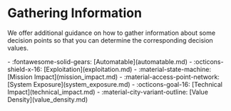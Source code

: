 # Gathering Information

We offer additional guidance on how to gather information about some decision points so that you can determine the corresponding decision values.

<div class="grid cards" markdown>
- :fontawesome-solid-gears: [Automatable](automatable.md)
- :octicons-shield-x-16: [Exploitation](exploitation.md)
- :material-state-machine: [Mission Impact](mission_impact.md)
- :material-access-point-network: [System Exposure](system_exposure.md)
- :octicons-goal-16: [Technical Impact](technical_impact.md)
- :material-city-variant-outline: [Value Density](value_density.md)
</div>